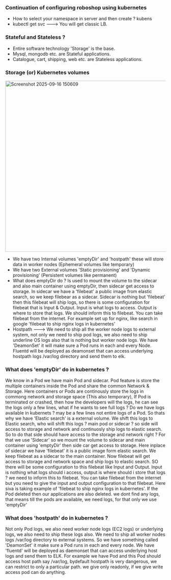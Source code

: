 ### Continuation of configuring roboshop using kubernetes
- How to select your namespace in server and then create ? kubens <namespace>
- kubectl get svc ---> You will get classic LB.

### Stateful and Stateless ?
- Entire software technology 'Storage' is the base.
- Mysql, mongodb etc. are Stateful applications.
- Catalogue, cart, shipping, web etc. are Stateless applications.

### Storage (or) Kubernetes volumes
<img width="543" height="538" alt="Screenshot 2025-09-16 150609" src="https://github.com/user-attachments/assets/0d693011-3743-4f0f-b68f-90055132d257" />

- We have two Internal volumes 'emptyDir' and 'hostpath' these will store data in worker nodes (Ephemeral volumes like temporary)  
- We have two External volumes 'Static provisioning' and 'Dynamic provisioning' (Persistent volumes like permanent)
- What does emptyDir do ? Is used to mount the volume to the sidecar and also main container using emptyDir, then sidecar get access to storage. In sidecar we have a 'filebeat' a public image from elastic search, so we keep filebear as a sidecar. Sidecar is nothing but 'filebeat' then this filebeat will ship logs, so there is some configuration for filebeat that is Input & Output. Input is what logs to access. Output is where to store that logs. We should inform this to filebeat. You can take filebeat from the internet. For example set up for nginx, like search in google 'filebeat to ship nginx logs in kubernetes'
- Hostpath ---> We need to ship all the worker node logs to external system, not only we need to ship pod logs, we also need to ship underline OS logs also that is nothing but worker node logs. We have 'DeamonSet' it will make sure a Pod runs in each and every Node. Fluentd will be deployed as deamonset that can access underlying hostpath logs /var/log directory and send them to elk.

### What does 'emptyDir' do in kubernetes ?
 We know in a Pod we have main Pod and sidecar. Pod feature is store the multiple containers inside the Pod and share the common Network & Storage. Here containers or Pods are continously store the logs in commong network and storage space (This also temporary), If Pod is terminated or crashed, then how the developers will the logs, he can see the logs only a few lines, what if he wants to see full logs ? Do we have logs available in kubernets ? may be a few lines not entire logs of a Pod. So thats why we have 'Elastic search' is a external volume. We shift this logs to Elastic search, who will shift this logs ? main pod or sidecar ? so side will access to storage and network and continuosly ship logs to elastic search. So to do that side should have access to the storage and network right ? For that we use 'Sidecar' so we mount the volume to sidecar and main container using 'emptyDir' then side car get access to storage. Here inplace of sidecar we have 'filebeat' it is a public image form elastic search. We keep filebeat as a sidecar to the main container. Now filebeat will get access to storage and network space and ship logs to elastic search. SO there will be some configuration to this filebeat like Input and Output. Input is nothing what logs should i access, output is where should i store that logs ? we need to inform this to filebeat. You can take filebeat from the internet but you need to give the input and output configuration to that filebeat. Here siva is taking example of 'filebeat to ship nginx logs in kubernetes'. If the Pod deleted then our applications are also deleted. we dont find any logs, that means till the pods are available, we need logs, for that only we use 'emptyDir'

 ### What does 'hostpath' do in kubernetes ?
 Not only Pod logs, we also need worker node logs (EC2 logs) or underlying logs, we also need to ship these logs also. We need to ship all worker nodes logs /var/log directory to external systems. So we have something called 'DeamonSet' it make sure a Pod runs in each and every node. We have 'fluentd' will be deployed as daemonset that can access underlying host logs and send them to ELK. For example we have Pod and this Pod should access host path say /var/log, bydefault hostpath is very dangerous, we can restrict to only a particular path. we give only readonly, if we give write access pod can do anything.



